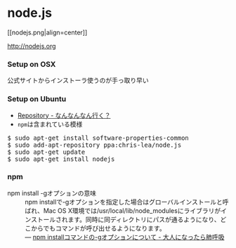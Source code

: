 # node.js

[[nodejs.png|align=center]]

http://nodejs.org

### Setup on OSX

公式サイトからインストーラ使うのが手っ取り早い

### Setup on Ubuntu

* [Repository - なんなんなん行く？](https://sites.google.com/site/teyasn001/ubuntu-12-10/ripojitori)
* <code>npm</code>は含まれている模様

<pre>
$ sudo apt-get install software-properties-common
$ sudo add-apt-repository ppa:chris-lea/node.js
$ sudo apt-get update
$ sudo apt-get install nodejs
</pre>

### npm

<dl>
  <dt>npm install -gオプションの意味</dt>
  <dd>npm installで-gオプションを指定した場合はグローバルインストールと呼ばれ、Mac OS X環境では/usr/local/lib/node_modulesにライブラリがインストールされます。同時に同ディレクトリにパスが通るようになり、どこからでもコマンドが呼び出せるようになります。<br> ― <a href="http://d.hatena.ne.jp/replication/20110607/1307458180">npm installコマンドの-gオプションについて - 大人になったら肺呼吸</a></dd>
</dl>
